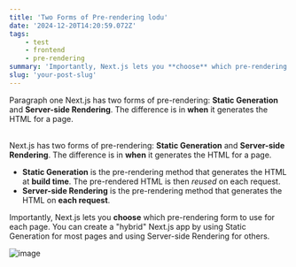 ```yaml
---
title: 'Two Forms of Pre-rendering lodu'
date: '2024-12-20T14:20:59.072Z'
tags:
    - test
    - frontend
    - pre-rendering
summary: 'Importantly, Next.js lets you **choose** which pre-rendering form to use for each page. You can create a "hybrid" Next.js app by using Static Generation...'
slug: 'your-post-slug'
---
```


Paragraph one Next.js has two forms of pre-rendering: **Static Generation** and **Server-side Rendering**. The difference is in **when** it generates the HTML for a page. <br/><br/>

Next.js has two forms of pre-rendering: **Static Generation** and **Server-side Rendering**. The difference is in **when** it generates the HTML for a page.

- **Static Generation** is the pre-rendering method that generates the HTML at **build time**. The pre-rendered HTML is then _reused_ on each request.
- **Server-side Rendering** is the pre-rendering method that generates the HTML on **each request**.<br />

Importantly, Next.js lets you **choose** which pre-rendering form to use for each page. You can create a "hybrid" Next.js app by using Static Generation for most pages and using Server-side Rendering for others.

![image](/blog-images/nerd.png)
